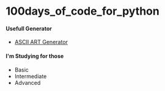 # 100days_of_code_for_python
#### Usefull Generator
- [ASCII ART Generator](http://patorjk.com/software/taag/#p=display&f=Doom&t=Guess%20Number)
#### I'm Studying for those
  - Basic 
  - Intermediate
  - Advanced
